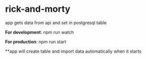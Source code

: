# rick-and-morty
app gets data from api and set in postgresql table

**For development**:
npm run watch

**For production**:
npm run start

**app will create table and import data automatically when it starts


